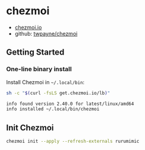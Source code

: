 # chezmoi

- [chezmoi.io](https://www.chezmoi.io/)
- github: [twpayne/chezmoi](https://github.com/twpayne/chezmoi)

## Getting Started

### One-line binary install

Install Chezmoi in `~/.local/bin`:

```bash
sh -c "$(curl -fsLS get.chezmoi.io/lb)"

info found version 2.40.0 for latest/linux/amd64
info installed ~/.local/bin/chezmoi
```

## Init Chezmoi

```bash
chezmoi init --apply --refresh-externals rurumimic
```

